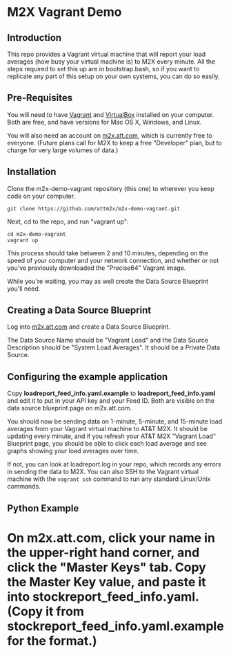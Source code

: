 # M2X Vagrant Demo


## Introduction

This repo provides a Vagrant virtual machine that will report your load averages (how busy your virtual machine is) to M2X every minute. All the steps required to set this up are in bootstrap.bash, so if you want to replicate any part of this setup on your own systems, you can do so easily.

## Pre-Requisites

You will need to have [Vagrant](http://www.vagrantup.com/) and [VirtualBox](https://www.virtualbox.org/) installed on your computer. Both are free, and have versions for Mac OS X, Windows, and Linux.

You will also need an account on [m2x.att.com](https://m2x.att.com), which is currently free to everyone. (Future plans call for M2X to keep a free "Developer" plan, but to charge for very large volumes of data.)

## Installation
Clone the m2x-demo-vagrant repository (this one) to wherever you keep code on your computer.

```
git clone https://github.com/attm2x/m2x-demo-vagrant.git
```

Next, cd to the repo, and run "vagrant up":

```
cd m2x-demo-vagrant
vagrant up
```

This process should take between 2 and 10 minutes, depending on the speed of your computer and your network connection, and whether or not you've previously downloaded the "Precise64" Vagrant image.

While you're waiting, you may as well create the Data Source Blueprint you'll need.

## Creating a Data Source Blueprint

Log into [m2x.att.com](https://m2x.att.com) and create a Data Source Blueprint.

The Data Source Name should be "Vagrant Load" and the Data Source Description should be "System Load Averages". It should be a Private Data Source.


## Configuring the example application

Copy **loadreport_feed_info.yaml.example** to **loadreport_feed_info.yaml** and edit it to put in your API key and your Feed ID. Both are visible on the data source blueprint page on m2x.att.com.

You should now be sending data on 1-minute, 5-minute, and 15-minute load averages from your Vagrant virtual machine to AT&T M2X. It should be updating every minute, and if you refresh your AT&T M2X "Vagrant Load" Blueprint page, you should be able to click each load average and see graphs showing your load averages over time.

If not, you can look at loadreport.log in your repo, which records any errors in sending the data to M2X. You can also SSH to the Vagrant virtual machine with the ```vagrant ssh``` command to run any standard Linux/Unix commands.



## Python Example

# On m2x.att.com, click your name in the upper-right hand corner, and click the "Master Keys" tab. Copy the Master Key value, and paste it into stockreport_feed_info.yaml. (Copy it from stockreport_feed_info.yaml.example for the format.)